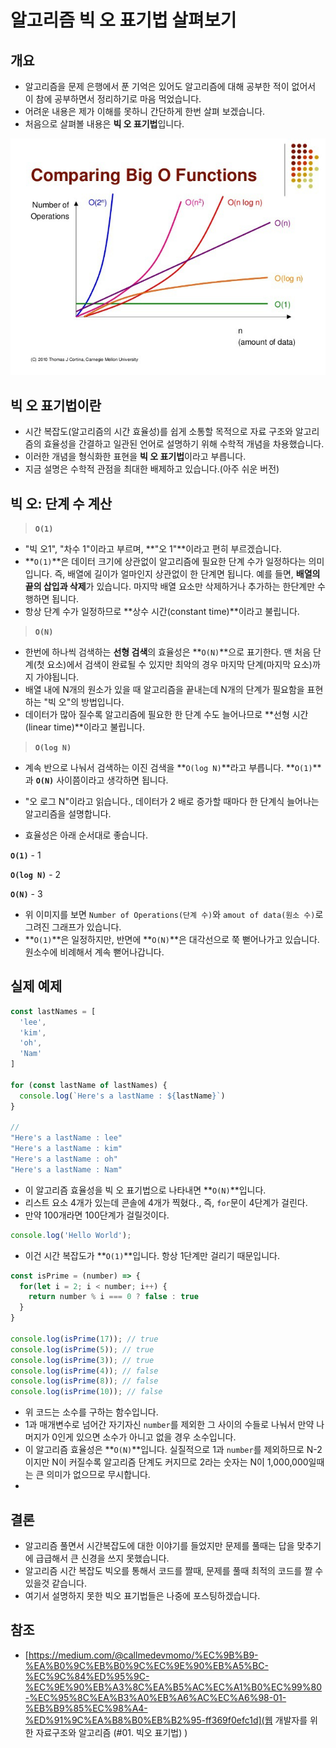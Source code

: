 # 알고리즘 빅 오 표기법 살펴보기

## 개요

- 알고리즘을 문제 은행에서 푼 기억은 있어도 알고리즘에 대해 공부한 적이 없어서 이 참에 공부하면서 정리하기로 마음 먹었습니다.
- 어려운 내용은 제가 이해를 못하니 간단하게 한번 살펴 보겠습니다.
- 처음으로 살펴볼 내용은 **빅 오 표기법**입니다.

![bigo](images/2020-09-17-algorithms-big-o/bigo.jpeg)

## 빅 오 표기법이란

- 시간 복잡도(알고리즘의 시간 효율성)를 쉽게 소통할 목적으로 자료 구조와 알고리즘의 효율성을 간결하고 일관된 언어로 설명하기 위해 수학적 개념을 차용했습니다.
- 이러한 개념을 형식화한 표현을 **빅 오 표기법**이라고 부릅니다.
- 지금 설명은 수학적 관점을 최대한 배제하고 있습니다.(아주 쉬운 버전)

## 빅 오: 단계 수 계산

> **`O(1)`**

- "빅 오1", "차수 1"이라고 부르며, **"오 1"**이라고 편히 부르겠습니다.
- **`O(1)`**은 데이터 크기에 상관없이 알고리즘에 필요한 단계 수가 일정하다는 의미입니다. 즉, 배열에 길이가 얼마인지 상관없이 한 단계면 됩니다. 예를 들면, **배열의 끝의 삽입과 삭제**가 있습니다. 마지막 배열 요소만 삭제하거나 추가하는 한단계만 수행하면 됩니다.
- 항상 단계 수가 일정하므로 **상수 시간(constant time)**이라고 불립니다.

> **`O(N)`**

- 한번에 하나씩 검색하는 **선형 검색**의 효율성은 **`O(N)`**으로 표기한다. 맨 처음 단계(첫 요소)에서 검색이 완료될 수 있지만 최악의 경우 마지막 단계(마지막 요소)까지 가야됩니다.
- 배열 내에 N개의 원소가 있을 때 알고리즘을 끝내는데 N개의 단계가 필요함을 표현하는 "빅 오"의 방법입니다.
- 데이터가 많아 질수록 알고리즘에 필요한 한 단계 수도 늘어나므로 **선형 시간(linear time)**이라고 불립니다.

> **`O(log N)`**

- 계속 반으로 나눠서 검색하는 이진 검색을 **`O(log N)`**라고 부릅니다. **`O(1)`**과 **`O(N)`** 사이쯤이라고 생각하면 됩니다.
- "오 로그 N"이라고 읽습니다., 데이터가 2 배로 증가할 때마다 한 단계식 늘어나는 알고리즘을 설명합니다.

- 효율성은 아래 순서대로 좋습니다. 

**`O(1)`** - 1

**`O(log N)`** - 2

**`O(N)`** - 3

- 위 이미지를 보면 `Number of Operations(단계 수)`와 `amout of data(원소 수)`로 그려진 그래프가 있습니다.  
- **`O(1)`**은 일정하지만, 반면에 **`O(N)`**은 대각선으로 쭉 뻗어나가고 있습니다. 원소수에 비례해서 계속 뻗어나갑니다.

## 실제 예제

``` javascript
const lastNames = [
  'lee',
  'kim',
  'oh',
  'Nam'
]

for (const lastName of lastNames) {
  console.log(`Here's a lastName : ${lastName}`)
}

//
"Here's a lastName : lee"
"Here's a lastName : kim"
"Here's a lastName : oh"
"Here's a lastName : Nam"
```

- 이 알고리즘 효율성을 빅 오 표기법으로 나타내면 **`O(N)`**입니다.
- 리스트 요소 4개가 있는데 콘솔에 4개가 찍혔다., 즉, `for`문이 4단계가 걸린다.
- 만약 100개라면 100단계가 걸릴것이다.

``` javascript
console.log('Hello World');
```

- 이건 시간 복잡도가 **`O(1)`**입니다. 항상 1단계만 걸리기 때문입니다.

``` javascript
const isPrime = (number) => {
  for(let i = 2; i < number; i++) {
    return number % i === 0 ? false : true
  }
}

console.log(isPrime(17)); // true
console.log(isPrime(5)); // true
console.log(isPrime(3)); // true
console.log(isPrime(4)); // false
console.log(isPrime(8)); // false
console.log(isPrime(10)); // false
```

- 위 코드는 소수를 구하는 함수입니다.
- 1과 매개변수로 넘어간 자기자신 `number`를 제외한 그 사이의 수들로 나눠서 만약 나머지가 0인게 있으면 소수가 아니고 없을 경우 소수입니다.
- 이 알고리즘 효율성은 **`O(N)`**입니다. 실질적으로 1과 `number`를 제외하므로 N-2 이지만 N이 커질수록 알고리즘 단계도 커지므로 2라는 숫자는 N이 1,000,000일때는 큰 의미가 없으므로 무시합니다.
- 
## 결론

- 알고리즘 풀면서 시간복잡도에 대한 이야기를 들었지만 문제를 풀때는 답을 맞추기에 급급해서 큰 신경을 쓰지 못했습니다.
- 알고리즘 시간 복잡도 빅오를 통해서 코드를 짤때, 문제를 풀때 최적의 코드를 짤 수 있을것 같습니다.
- 여기서 설명하지 못한 빅오 표기법들은 나중에 포스팅하겠습니다.

## 참조

- [https://medium.com/@callmedevmomo/%EC%9B%B9-%EA%B0%9C%EB%B0%9C%EC%9E%90%EB%A5%BC-%EC%9C%84%ED%95%9C-%EC%9E%90%EB%A3%8C%EA%B5%AC%EC%A1%B0%EC%99%80-%EC%95%8C%EA%B3%A0%EB%A6%AC%EC%A6%98-01-%EB%B9%85%EC%98%A4-%ED%91%9C%EA%B8%B0%EB%B2%95-ff369f0efc1d](웹 개발자를 위한 자료구조와 알고리즘 (#01. 빅오 표기법)
)
